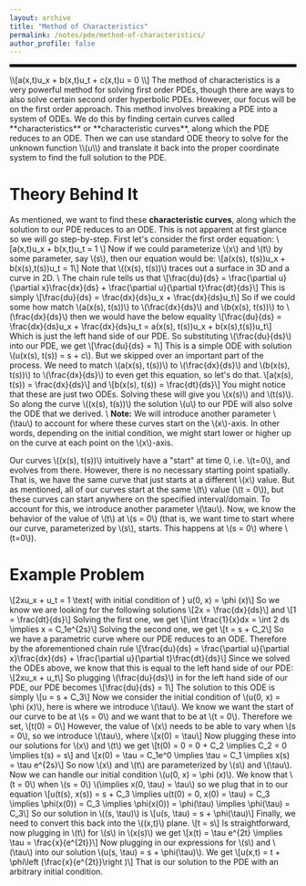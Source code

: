 ```yaml
---
layout: archive
title: "Method of Characteristics"
permalink: /notes/pde/method-of-characteristics/
author_profile: false
--- 
```

<hr style="border: 2px solid black;">
\\[a(x,t)u_x + b(x,t)u_t + c(x,t)u = 0 \\]
The method of characteristics is a very powerful method for solving first order PDEs, though there are ways to also solve certain second order hyperbolic PDEs. However, our focus will be on the first order approach. This method involves breaking a PDE into a system of ODEs. We do this by finding certain curves called **characteristics** or **characteristic curves**, along which the PDE reduces to an ODE. Then we can use standard ODE theory to solve for the unknown function \\(u\\) and translate it back into the proper coordinate system to find the full solution to the PDE.


Theory Behind It
===
As mentioned, we want to find these **characteristic curves**, along which the solution to our PDE reduces to an ODE. This is not apparent at first glance so we will go step-by-step. First let's consider the first order equation:
\\[a(x,t)u_x + b(x,t)u_t = 1 \\]
Now if we could parameterize \\(x\\) and \\(t\\) by some parameter, say \\(s\\), then our equation would be:
\\[a(x(s), t(s))u_x + b(x(s),t(s))u_t = 1\\]
Note that \\((x(s), t(s))\\) traces out a surface in 3D and a curve in 2D. \\
The chain rule tells us that
\\[\frac{du}{ds} = \frac{\partial u}{\partial x}\frac{dx}{ds} + \frac{\partial u}{\partial t}\frac{dt}{ds}\\]
This is simply 
\\[\frac{du}{ds} = \frac{dx}{ds}u_x + \frac{dx}{ds}u_t\\]
So if we could some how match \\(a(x(s), t(s))\\) to \\(\frac{dx}{ds}\\) and \\(b(x(s), t(s))\\) to \\(\frac{dx}{ds}\\) then we would have the below equality
\\[\frac{du}{ds} = \frac{dx}{ds}u_x + \frac{dx}{ds}u_t = a(x(s), t(s))u_x + b(x(s),t(s))u_t\\]
Which is just the left hand side of our PDE. So substituting \\(\frac{du}{ds}\\) into our PDE, we get
\\[\frac{du}{ds} = 1\\]
This is a simple ODE with solution \\(u(x(s), t(s)) = s + c\\). But we skipped over an important part of the process. We need to match \\(a(x(s), t(s))\\) to \\(\frac{dx}{ds}\\) and \\(b(x(s), t(s))\\) to \\(\frac{dx}{ds}\\) to even get this equation, so let's do that.
\\[a(x(s), t(s)) = \frac{dx}{ds}\\]
and 
\\[b(x(s), t(s)) = \frac{dt}{ds}\\]
You might notice that these are just two ODEs. Solving these will give you \\(x(s)\\) and \\(t(s)\\). So along the curve \\((x(s), t(s))\\) the solution \\(u\\) to our PDE will also solve the ODE that we derived. \\
**Note:** We will introduce another parameter \\(\tau\\) to account for where these curves start on the \\(x\\)-axis. In other words, depending on the initial condition, we might start lower or higher up on the curve at each point on the \\(x\\)-axis.

Our curves \\((x(s), t(s))\\) intuitively have a "start" at time 0, i.e. \\(t=0\\), and evolves from there. However, there is no necessary starting point spatially. That is, we have the same curve that just starts at a different \\(x\\) value. But as mentioned, all of our curves start at the same \\(t\\) value (\\(t = 0\\)), but these curves can start anywhere on the specified interval/domain. To account for this, we introduce another parameter \\(\tau\\). Now, we know the behavior of the value of \\(t\\) at \\(s = 0\\) (that is, we want time to start where our curve, parameterized by \\(s\\), starts. This happens at \\(s = 0\\) where \\(t=0\\)).

Example Problem
===
\\[2xu_x + u_t = 1 \text{   with initial condition of   } u(0, x) = \phi (x)\\]
So we know we are looking for the following solutions
\\[2x = \frac{dx}{ds}\\]
and 
\\[1 = \frac{dt}{ds}\\]
Solving the first one, we get
\\[\int \frac{1}{x}dx = \int 2 ds \implies x = C_1e^{2s}\\]
Solving the second one, we get
\\[t = s + C_2\\]
So we have a parametric curve where our PDE reduces to an ODE. Therefore by the aforementioned chain rule
\\[\frac{du}{ds} = \frac{\partial u}{\partial x}\frac{dx}{ds} + \frac{\partial u}{\partial t}\frac{dt}{ds}\\]
Since we solved the ODEs above, we know that this is equal to the left hand side of our PDE:
\\[2xu_x + u_t\\]
So plugging \\(\frac{du}{ds}\\) in for the left hand side of our PDE, our PDE becomes
\\[\frac{du}{ds} = 1\\]
The solution to this ODE is simply
\\[u = s + C_3\\]
Now we consider the initial condition of \\(u(0, x) = \phi (x)\\), here is where we introduce \\(\tau\\). We know we want the start of our curve to be at \\(s = 0\\) and we want that to be at \\(t = 0\\). Therefore we set,
\\[t(0) = 0\\]
However, the value of \\(x\\) needs to be able to vary when \\(s = 0\\), so we introduce \\(\tau\\), where 
\\[x(0) = \tau\\]
Now plugging these into our solutions for \\(x\\) and \\(t\\) we get
\\[t(0) = 0 = 0 + C_2 \implies C_2 = 0 \implies t(s) = s\\]
and
\\[x(0) = \tau = C_1e^0 \implies \tau = C_1 \implies x(s) = \tau e^{2s}\\]
So now \\(x\\) and \\(t\\) are parameterized by \\(s\\) and \\(\tau\\). Now we can handle our initial condition \\(u(0, x) = \phi (x)\\). We know that \\(t = 0\\) when \\(s = 0\\) \\(\implies x(0, \tau) = \tau\\) so we plug that in to our equation 
\\[u(t(s), x(s)) = s + C_3 \implies u(t(0) = 0, x(0) = \tau) = C_3 \implies \phi(x(0)) = C_3 \implies \phi(x(0)) = \phi(\tau) \implies \phi(\tau) = C_3\\]
So our solution in \\((s, \tau)\\) is
\\[u(s, \tau) = s + \phi(\tau)\\]
Finally, we need to convert this back into the \\((x,t)\\) plane.
\\[t = s\\]
Is straightforward, now plugging in \\(t\\) for \\(s\\) in \\(x(s)\\) we get
\\[x(t) = \tau e^{2t} \implies \tau = \frac{x}{e^{2t}}\\]
Now plugging in our expressions for \\(s\\) and \\(\tau\\) into our solution \\(u(s, \tau) = s + \phi(\tau)\\). We get
\\[u(x,t) = t + \phi\left (\frac{x}{e^{2t}}\right )\\]
That is our solution to the PDE with an arbitrary initial condition.

